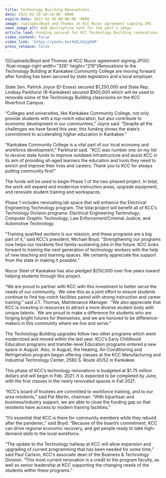 ```yaml
---
title: Technology Building Renovations
date: 2021-02-10 10:16:00 -0600
expire_date: 2021-02-26 00:00:00 -0600
image: /uploads/Boyd and Thomas at KCC Nucor agreement signing.JPG
news_image_alt: Add descriptive text for the post's image
article_lead: Funding secured for KCC Technology Building renovations.
video_content: false
video_link: 'https://youtu.be/4d2LkGjg5bM'
press_release: false
---
```


![](/uploads/Boyd and Thomas at KCC Nucor agreement signing.JPG){: .float-image-right width="328" height="219"}Renovations to the Technology Building at Kankakee Community College are moving forward after funding has been secured by state legislators and a local employer.<br><br>State Sen. Patrick Joyce (D-Essex) secured $1,250,000 and State Rep. Lindsay Parkhurst (R-Kankakee) secured $500,000 which will be used to renovate some of the Technology Building classrooms on the KCC Riverfront Campus.&nbsp;<br><br>“Colleges and universities, like Kankakee Community College, not only provide students with a top-notch education, but also contribute to economic development in our communities,” Joyce said. “Despite all the challenges we have faced this year, this funding shows the state’s commitment to accelerating higher education in Kankakee.”<br><br>“Kankakee Community College is a vital part of our local economy and workforce development," Parkhurst said. "KCC was number one on my list to receive state funds to improve outdated infrastructure and assist KCC in its aim of providing all-aged learners the education and tools they need to enrich and improve their lives and careers. Thank you to KCC for always putting community first\!”<br><br>The funds will be used to begin Phase 1 of the two-phased project. In total, the work will expand and modernize instruction areas, upgrade equipment, and renovate student training and workspaces.<br><br>Phase 1 includes renovating lab space that will enhance the Electrical Engineering Technology program. The total project will benefit all of KCC’s Technology Division programs: Electrical Engineering Technology; Computer Graphic Technology; Law Enforcement/Criminal Justice; and Automotive Technology.&nbsp;<br><br>“Training qualified workers is our mission, and these programs are a big part of it,” said KCC’s president, Michael Boyd. “Strengthening our programs now helps our residents find family-sustaining jobs in the future. KCC looks forward to training the next generation of technology workers with the help of new teaching and learning spaces. We certainly appreciate the support from the state in making it possible.”<br><br>Nucor Steel of Kankakee has also pledged $250,000 over five years toward helping students through this project.&nbsp;<br><br>“We are proud to partner with KCC with this investment to better serve the needs of our community. &nbsp;We view this as a joint effort to ensure students continue to find top-notch facilities paired with strong instruction and career training.” said J.T. Thomas, Maintenance Manager. &nbsp;“We also appreciate that KCC is investing in resources to attract a more diverse student body with unique talents. &nbsp;We are proud to make a difference for students who are forging bright futures for themselves, and we are honored to be difference-makers in this community where we live and serve.”<br><br>The Technology Building upgrades follow two other programs which were modernized and moved within the last year. KCC’s Early Childhood Education programs and transfer-level Education programs entered a new space in August. Also, in August, the Heating, Air-Conditioning and Refrigeration program began offering classes at the KCC Manufacturing and Industrial Technology Center, 2580 S. Route 45/52 in Kankakee.<br><br>This phase of KCC’s technology renovations is budgeted at $1.75 million dollars and will begin in Feb. 2021. It is expected to be completed by June, with the first classes in the newly renovated spaces in Fall 2021.&nbsp;<br><br>“KCC’s board of trustees are committed to workforce training, and to our area residents,” said Pat Martin, chairman. “With bipartisan and business/industry support, we are able to close the funding gap so that residents have access to modern training facilities.”<br><br>“It’s essential that KCC is there for community members while they rebuild after the pandemic,” said Boyd. “Because of the board’s commitment, KCC can drive regional economic recovery, and get people ready to take high-demand skills to the local workforce.<br><br>“The update to the Technology hallway at KCC will allow expansion and upgrading of current programming that has been needed for some time,” said Paul Carlson, KCC’s associate dean of the Business & Technology Division. “This most current renovation is a credit to the program faculty, as well as senior leadership at KCC supporting the changing needs of the students within these programs.”<br>&nbsp;
